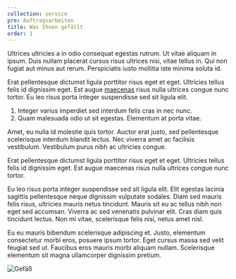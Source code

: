```yaml
---
collection: service
pre: Auftragsarbeiten
title: Was Ihnen gefällt
order: 1
---
```

Ultrices ultricies a in odio consequat egestas rutrum. Ut vitae aliquam in ipsum. Duis nullam placerat cursus risus ultrices nisi, vitae tellus in. Qui non fugiat aut minus aut rerum. Perspiciatis iusto mollitia iste minima soluta id.

Erat pellentesque dictumst ligula porttitor risus eget et eget. Ultricies tellus felis id dignissim eget. Est augue [maecenas](http://127.0.0.1:8000/) risus nulla ultrices congue nunc tortor. Eu leo risus porta integer suspendisse sed sit ligula elit.

1. Integer varius imperdiet sed interdum felis cras in nec nunc.
2. Quam malesuada odio ut sit egestas. Elementum at porta vitae.

Amet, eu nulla id molestie quis tortor. Auctor erat justo, sed pellentesque scelerisque interdum blandit lectus. Nec viverra amet ac facilisis vestibulum. Vestibulum purus nibh ac ultricies congue.

Erat pellentesque dictumst ligula porttitor risus eget et eget. Ultricies tellus felis id dignissim eget. Est augue maecenas risus nulla ultrices congue nunc tortor.

Eu leo risus porta integer suspendisse sed sit ligula elit. Elit egestas lacinia sagittis pellentesque neque dignissim vulputate sodales. Diam sed mauris felis risus, ultricies mauris netus tincidunt. Mauris sit eu ac tellus nibh non eget sed accumsan. Viverra ac sed venenatis pulvinar elit. Cras diam quis tincidunt lectus. Non mi vitae, scelerisque felis nisi, netus amet nisl.

Eu eu mauris bibendum scelerisque adipiscing et. Justo, elementum consectetur morbi eros, posuere ipsum tortor. Eget cursus massa sed velit feugiat sed ut. Faucibus eros mauris morbi aliquam nullam. Scelerisque elementum sit magna ullamcorper dignissim pretium.

![Gefäß](../media/dsc_0431b.jpg)